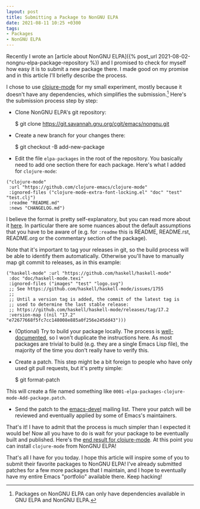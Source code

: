 ```yaml
---
layout: post
title: Submitting a Package to NonGNU ELPA
date: 2021-08-11 10:25 +0300
tags:
- Packages
- NonGNU ELPA
---
```


Recently I wrote an [article about NonGNU ELPA]({% post_url 2021-08-02-nongnu-elpa-package-repository %}) and I promised to check for
myself how easy it is to submit a new package there. I made good on my promise and in this article I'll briefly describe the process.

I chose to use [clojure-mode](https://github.com/clojure-emacs/clojure-mode) for my small experiment, mostly because it doesn't have any dependencies, which simplifies the submission.[^1] Here's the submission process step by step:

* Clone NonGNU ELPA's git repository:

  $ git clone https://git.savannah.gnu.org/cgit/emacs/nongnu.git

* Create a new branch for your changes there:

  $ git checkout -B add-new-package

* Edit the file `elpa-packages` in the root of the repository. You basically need to add one section there for each package. Here's what I added for `clojure-mode`:

``` emacs-lisp
("clojure-mode"
 :url "https://github.com/clojure-emacs/clojure-mode"
 :ignored-files ("clojure-mode-extra-font-locking.el" "doc" "test" "test.clj")
 :readme "README.md"
 :news "CHANGELOG.md")
```

I believe the format is pretty self-explanatory, but you can read more about it [here](https://git.savannah.gnu.org/cgit/emacs/elpa.git/tree/README?h=elpa-admin).
In particular there are some nuances about the default assumptions that you have to be aware of (e.g. for `:readme` this is README, README.rst, README.org or the commentary section of the package).

Note that it's important to tag your releases in git, so the build process will be able to identify them automatically. Otherwise you'll have to manually map git commit
to releases, as in this example:

``` emacs-lisp
("haskell-mode"	:url "https://github.com/haskell/haskell-mode"
 :doc "doc/haskell-mode.texi"
 :ignored-files ("images" "test" "logo.svg")
 ;; See https://github.com/haskell/haskell-mode/issues/1755
 ;;
 ;; Until a version tag is added, the commit of the latest tag is
 ;; used to determine the last stable release:
 ;; https://github.com/haskell/haskell-mode/releases/tag/17.2
 :version-map ((nil "17.2" "e72677668f5fc7cc148008e885a0f256e245dd43")))
```

* (Optional) Try to build your package locally. The process is [well-documented](https://git.savannah.gnu.org/cgit/emacs/nongnu.git/tree/README.org), so I won't
duplicate the instructions here. As most packages are trivial to build (e.g. they are a single Emacs Lisp file), the majority of the time you don't really have to verify this.

* Create a patch. This step might be a bit foreign to people who have only used git pull requests, but it's pretty simple:

  $ git format-patch

This will create a file named something like `0001-elpa-packages-clojure-mode-Add-package.patch`.

* Send the patch to the [emacs-devel](https://lists.gnu.org/mailman/listinfo/emacs-devel) mailing list. There your patch will be reviewed
and eventually applied by some of Emacs's maintainers.

That's it! I have to admit that the process is much simpler than I expected it
would be! Now all you have to do is wait for your package to be eventually
built and published. Here's the [end
result for clojure-mode](https://elpa.nongnu.org/nongnu/clojure-mode.html).  At this point you
can install `clojure-mode` from NonGNU ELPA!

That's all I have for you today. I hope this article will inspire some of you to submit their favorite packages to NonGNU ELPA! I've already submitted
patches for a few more packages that I maintain, and I hope to eventually have my entire Emacs "portfolio" available there. Keep hacking!

[^1]: Packages on NonGNU ELPA can only have dependencies available in GNU ELPA and NonGNU ELPA.
